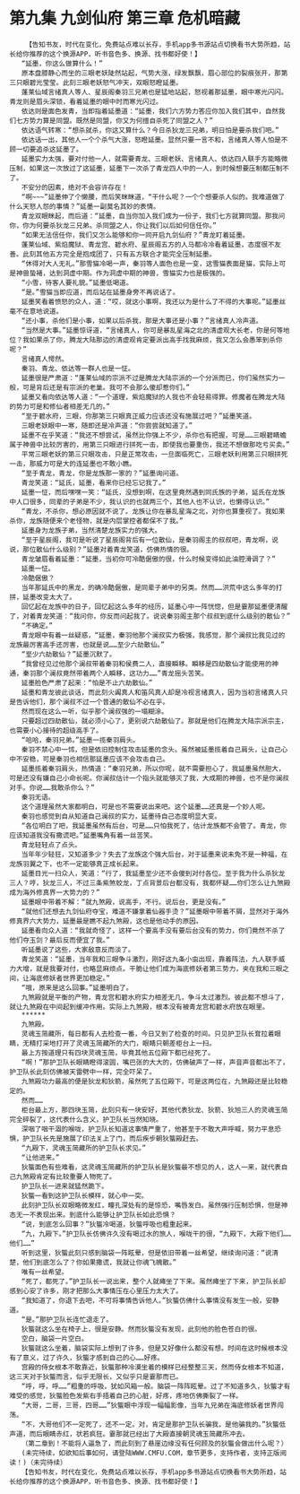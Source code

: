 # 第九集 九剑仙府 第三章 危机暗藏
        【告知书友，时代在变化，免费站点难以长存，手机app多书源站点切换看书大势所趋，站长给你推荐的这个换源APP，听书音色多、换源、找书都好使！】
       “延墨，你这么做算什么！”
       原本盘膝静心而坐的三眼老妖陡然站起，气势大涨，绿发飘飘，眉心部位的裂痕张开，那第三只眼碧光莹莹。此刻三眼老妖怒气冲天，双眼怒瞪延墨。
       蓬莱仙域言绪真人等人、星辰阁秦羽三兄弟也是猛地站起，怒视着那延墨，眼中寒光闪闪。青龙则是眉头深锁，看着延墨的眼中时而寒光闪过。
       依达则是面色发青，当即指着延墨道：“延墨，我们六方势力答应你加入我们其中，自然我们七方势力算是同盟。既然是同盟，你又为何擅自杀死了同盟之人？”
       依达语气转寒：“想杀就杀，你这又算什么？今日杀狄龙三兄弟，明日怕是要杀我们吧。”
       依达话一出，其他人一个个杀气大涨，怒瞪延墨。显然只要一言不和，言绪真人等人怕是不顾一切要追杀这延墨了。
       延墨实力太强，要对付他一人，就需要青龙、三眼老妖、言绪真人、依达四人联手方能略微压制，如果这一次放过了这延墨，延墨下一次杀了青龙四人中的一人，到时候想要压制都压制不了。
       不安分的因素，绝对不会容许存在！
       “啊~~~”延墨伸了个懒腰，而后笑眯眯道，“干什么呢？一个个想要杀人似的。我难道做了什么天怒人怨的事情？”延墨一副莫名其妙的表情。
       青龙双眼眯起，而后道：“延墨，自当你加入我们成为一份子，我们七方就算同盟。那我问你，你为何要杀狄龙三兄弟。杀同盟之人，你让我们以后如何信任你。”
       “如果无法信任你，我们又怎么能够和你一同开启九剑仙府？”青龙盯着延墨。
       蓬莱仙域、紫焰魔狱、青龙宫、碧水府、星辰阁五方的人马都冷冷看着延墨，态度很不友善。此刻其他五方完全是抱成团了，只有五方联合才能完全压制延墨。
       “休得对大人无礼。”那雪猫冷喝一声，秦羽等人面色也是一变，这雪猫表面是猫，实际上可是神兽蛰褚，达到洞虚中期。作为洞虚中期的神兽，雪猫实力也是极强的。
       “小雪，待客人要礼貌。”延墨低喝道。
       “是。”雪猫当即应道，而后站在延墨身旁不再说话了。
       延墨笑看着愤怒的众人，道：“哎，就这小事啊，我还以为是什么了不得的大事呢。”延墨丝毫不在意地说道。
       “还小事，杀他们是小事，如果以后杀我，那是大事还是小事？”言绪真人冷声道。
       “当然是大事。”延墨惊讶道，“言绪真人，你可是暴乱星海之北的清虚观大长老，你是何等地位？我如果杀了你，腾龙大陆那边的清虚观肯定要派出高手找我麻烦，我又怎么会愚笨到杀你呢？”
       言绪真人愕然。
       秦羽、青龙、依达等一群人也是一怔。
       延墨很是严肃道：“蓬莱仙域的宗派不过是腾龙大陆宗派的一个分派而已，你们虽然实力一般，可是背后还是有宗派的老巢。我可不会那么傻却惹你们。”
       延墨又看向依达等人道：“一个道理，紫焰魔狱的人我也不会轻易得罪。修魔者在腾龙大陆的势力可是和修仙者相差无几的。”
       “至于碧水府，三眼，你那第三只眼真正威力应该还没有施展过吧？”延墨笑道。
       三眼老妖眼中一寒，随即还是冷声道：“你尝尝就知道了。”
       延墨不在乎笑道：“我还不想尝试，虽然比你强上不少，杀你也有把握，可是……三眼碧睛蟾属于神兽中比较厉害的，用第三只眼进行拼死一击，即使我也要重伤，我还不想做那吃亏买卖。”
       平常三眼老妖的第三只眼攻击，只是正常攻击，一旦面临死亡，三眼老妖利用第三只眼拼死一击，那威力可是大的连延墨也不敢小瞧。
       “至于青龙，青龙，你是龙族那一家的？”延墨询问道。
       青龙笑道：“延氏，延墨，看来你已经忘记我了。”
       延墨一怔，而后嘿嘿一笑：“延氏，没想到啊，在这里竟然遇到同氏族的子弟，延氏在龙族中人口很多，同辈的子弟是不少，我认识的也就两三个，其他人也不认识，也懒得认识。”
       “青龙，不杀你，想必原因就不说了。龙族让你在暴乱星海之北，对你也算重视了。我如果杀你，龙族随便来个老怪物，就是内层掌控者都保不了我。”
       延墨身为龙族子弟，当然清楚龙族实力的强大。
       “至于星辰阁，我可是听说了星辰阁背后有一位散仙，是秦羽阁主的叔叔吧，青龙啊，说说，那位散仙什么级别？”延墨对着青龙笑道，仿佛热情的很。
       青龙皱眉看着延墨：“延墨，当初你可冷酷倨傲的很，什么时候变得如此油腔滑调了？”
       延墨一怔。
       冷酷倨傲？
       当年那延氏中的黑龙，的确冷酷倨傲，是同辈子弟中的另类。然而……洪荒中这么多年的打拼，延墨改变太大了。
       回忆起在龙族中的日子，回忆起这么多年的经历，延墨心中一阵恍惚，但是霎那延墨便清醒了，对着青龙笑道：“我问你，你反而问起我了。说说秦羽阁主那个叔叔到底什么级别的散仙？”
       “不确定。”
       青龙眼中有着一丝疑惑，“延墨，秦羽他那个澜叔实力极强，我感觉，那个澜叔比我见过的龙族最厉害高手还厉害，也就是说……至少六劫散仙。”
       “至少六劫散仙？”延墨沉默了。
       “我曾经见过他那个澜叔带着秦羽和侯费二人，直接瞬移。瞬移是四劫散仙才能使用的神通，秦羽那个澜叔竟然带着两个人瞬移，这功力……”青龙摇头苦笑。
       延墨脸色严肃了起来：“怕是不止六劫散仙。”
       延墨和青龙彼此谈话，而此刻火阗真人和笛风真人却是冷视言绪真人，因为当初言绪真人只是告诉他们，那个澜叔不过一个普通的散仙不必在乎。
       然而现在这么一听，似乎那个澜叔强的一塌糊涂。
       只要超过四劫散仙，就必须小心了，更别说六劫散仙了。那就是他们在腾龙大陆宗派宗主，也需要小心接待的超级高手了。
       “哈哈，秦羽兄弟。”延墨一揽秦羽肩头。
       秦羽不禁心中一怵，但是依旧控制住攻击延墨的念头。虽然被延墨揽着自己肩头，让自己心中不安稳，可是秦羽也相信那延墨应该不会攻击自己。
       延墨揽着秦羽肩头，热情道：“秦羽兄弟，所以你呢，就不需要担心了，我延墨虽然胆大，可是还没有嫌自己小命长呢。你澜叔估计一个指头就能够灭了我，大成期的神兽，也不是你澜叔对手。你说……我敢杀你么？”
       秦羽无语。
       这个道理虽然大家都明白，可是也不需要说出来吧。这个延墨……还真是一个妙人呢。
       秦羽也感觉到自从知道自己澜叔的实力，延墨待自己态度明显大变。
       “各位明白了吧，我延墨虽然有后台，可是……只怕我死了，估计龙族都不会管了。青龙，你应该知道我没有撒谎吧。”延墨嘴角有着一丝苦笑。
       青龙轻轻点了点头。
       当年年少轻狂，又知道多少？失去了龙族这个强大后台，对于延墨来说未免不是一种福，在龙族羽翼之下，也不一定能够真正成长起来。
       延墨目光一扫众人，笑道：“行了，我延墨至少还不会傻到对付各位。至于我为什么杀狄龙三人？哼，狄龙三人，不过三条紫煞蛟龙，丁点背景后台都没有，我都怀疑……你们怎么让九煞殿成为海外修真界一大势力的？”
       延墨眼中带着不解：“就九煞殿，说高手，不行。说后台，更是没有。”
       “就他们还想去九剑仙府夺宝，难道不嫌拿着仙器手烫？”延墨眼中带着不屑，显然对于海外修真界六大势力，延墨最是瞧不起九煞殿，这也是他动手的原因。
       延墨看向众人道：“我就奇怪了，这样一个要高手没有要后台没有的势力，你们竟然不杀了他们夺玉剑？最后反而便宜了我。”
       听延墨说了这些，大家敌意反而淡了。
       青龙笑道：“延墨，当年我和三眼争斗激烈，刚好这九条小虫出现，靠着阵法，九人联手威力大增，就是我要对付，也略显麻烦点。干脆让他们成为海底修妖者第三势力，夹在我和三眼之间，让海底修妖者世界更加稳定。”
       “哦，原来是这么回事。”延墨明白了。
       九煞殿就是平衡的产物，青龙宫和碧水府实力相差无几，争斗太过激烈。彼此都不想斗了，就让九煞殿在中间起到缓冲作用。实际上九煞殿，根本没有被青龙宫和碧水府放在眼里。
       ******
       九煞殿。
       灵魂玉简藏所，每日都有人去检查一番，今日又到了检查的时间。只见护卫队长耷拉着眼睛，无精打采地打开了灵魂玉简藏所的大门，眼睛只朝差柜台上一扫。
       最上方按道理只有四块灵魂玉简，毕竟其他五位殿下都已经死了。
       “啊！”那护卫队长眼睛瞪得滚圆，嘴巴张的大大的，仿佛破声了一样，声音声音都出不了，护卫队长此刻仿佛被天雷劈中一样，完全吓呆了。
       九煞殿功力最高的便是狄龙和狄箭，虽然死了五位殿下，可是这两位在，九煞殿还是比较稳定的。
       然而……
       柜台最上方，那四块玉简，此刻只有一块安好，其他代表狄龙、狄箭、狄旭三人的灵魂玉简完全碎裂了，这代表什么含义，护卫队长当然知晓。
       深咽了咽干涸的喉咙，护卫队长知道这事情严重了，他甚至于不敢大声呼喊，努力平息恐惧，护卫队长先是施展了印法关上了门，而后疾步朝狄螚殿赶去。
       “九殿下，灵魂玉简藏所的护卫队长求见。”
       “让他进来。”
       狄螚面色有些难看，这灵魂玉简藏所的护卫队长是狄螚最不想见的人，这人一来，就代表自己九煞殿肯定有比较重要人物死了。
       护卫队长一进来就猛然跪下。
       狄螚一看到这护卫队长模样，就心中一突。
       此刻护卫队长双眼略微发红，瞳孔深处有的是惊恐，嘴唇发白。虽然强行压制恐惧，但是神态无一不表现出来。到底什么能够让护卫队长如此恐惧？
       “说，到底怎么回事？”狄螚冷喝道，狄螚呼吸也粗重起来。
       “九，九殿下。”护卫队长仿佛许久没有喝过水的旅人，喉咙干的很，“九殿下，大殿下他们……他们……”
       听到这里，狄螚此刻只感到脑袋一阵眩晕，但是依旧带着一丝希望，继续询问道：“说清楚，他们到底怎么了？你如果撒谎，我就让你魂飞魄散。”
       唯有一丝希望。
       “死了，都死了。”护卫队长一说出来，整个人就瘫坐了下来。虽然瘫坐了下来，护卫队长却感到心安了许多，刚才把那么大事情压在心里压力太大了。
       “我知道了，你退下去吧，不可将事情告诉他人。”狄螚仿佛什么事情没有发生一般，安静道。
       “是。”那护卫队长连忙退走了。
       狄螚就这么坐在椅子上，很是安静。然而狄螚没有发现，此刻他的脸色苍白的很。
       空白，脑袋一片空白。
       狄螚就这么坐着，脑袋实际上想到了许多，但是又好像什么都没有想。时间在这时候根本没有了意义，过了许久，狄螚才感到自己的心……好疼。
       宫殿的侍女根本不敢靠近，狄螚那种冷漠坐着的模样已经整整三天，然而侍女根本不知道，这三天对于狄螚而言，似乎无限长，又似乎只是霎那而已。
       “呼，呼，呼……”粗重的呼吸，犹如风箱一般。脑袋一阵阵眩晕。过了不知道多久，狄螚才有难受的感觉，狄螚脸色发紫右手捂着自己的心脏，好疼，疼地仿佛撕裂了一样。
       “大哥，二哥，三哥，四哥……”狄螚眼中浮现一幅幅影像，当年九兄弟在海底修妖者世界闯荡。
       “不，大哥他们不一定死了，还不一定。对，肯定是那护卫队长骗我，是他骗我的。”狄螚低声道，而后眼睛赤红，状若疯狂。霎那就已经出了大殿直接朝灵魂玉简藏所冲去。
       （第二章到！不能将人逼急了，而此刻到了悬崖边缘没有任何顾及的狄螚会做出什么呢？）
       (未完待续，如欲知后事如何，请登陆WWW.CMFU.COM，章节更多，支持作者，支持正版阅读！)（未完待续）
       【告知书友，时代在变化，免费站点难以长存，手机app多书源站点切换看书大势所趋，站长给你推荐的这个换源APP，听书音色多、换源、找书都好使！】